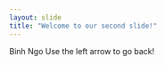 ```yaml
---
layout: slide
title: "Welcome to our second slide!"
---
```

Binh Ngo
Use the left arrow to go back!
